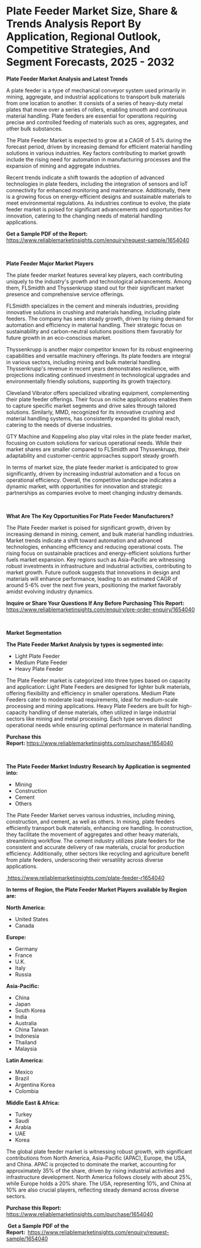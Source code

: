 <p><h1>Plate Feeder Market Size, Share & Trends Analysis Report By Application, Regional Outlook, Competitive Strategies, And Segment Forecasts, 2025 - 2032</h1></p><p><strong>Plate Feeder Market Analysis and Latest Trends</strong></p>
<p><p>A plate feeder is a type of mechanical conveyor system used primarily in mining, aggregate, and industrial applications to transport bulk materials from one location to another. It consists of a series of heavy-duty metal plates that move over a series of rollers, enabling smooth and continuous material handling. Plate feeders are essential for operations requiring precise and controlled feeding of materials such as ores, aggregates, and other bulk substances.</p><p>The Plate Feeder Market is expected to grow at a CAGR of 5.4% during the forecast period, driven by increasing demand for efficient material handling solutions in various industries. Key factors contributing to market growth include the rising need for automation in manufacturing processes and the expansion of mining and aggregate industries. </p><p>Recent trends indicate a shift towards the adoption of advanced technologies in plate feeders, including the integration of sensors and IoT connectivity for enhanced monitoring and maintenance. Additionally, there is a growing focus on energy-efficient designs and sustainable materials to meet environmental regulations. As industries continue to evolve, the plate feeder market is poised for significant advancements and opportunities for innovation, catering to the changing needs of material handling applications.</p></p>
<p><strong>Get a Sample PDF of the Report:&nbsp;</strong> <a href="https://www.reliablemarketinsights.com/enquiry/request-sample/1654040?utm_campaign=3567&utm_medium=2&utm_source=Github&utm_content=ia&utm_term=18042025&utm_id=plate-feeder">https://www.reliablemarketinsights.com/enquiry/request-sample/1654040</a></p>
<p>&nbsp;</p>
<p><strong>Plate Feeder Major Market Players</strong></p>
<p><p>The plate feeder market features several key players, each contributing uniquely to the industry's growth and technological advancements. Among them, FLSmidth and Thyssenkrupp stand out for their significant market presence and comprehensive service offerings.</p><p>FLSmidth specializes in the cement and minerals industries, providing innovative solutions in crushing and materials handling, including plate feeders. The company has seen steady growth, driven by rising demand for automation and efficiency in material handling. Their strategic focus on sustainability and carbon-neutral solutions positions them favorably for future growth in an eco-conscious market.</p><p>Thyssenkrupp is another major competitor known for its robust engineering capabilities and versatile machinery offerings. Its plate feeders are integral in various sectors, including mining and bulk material handling. Thyssenkrupp's revenue in recent years demonstrates resilience, with projections indicating continued investment in technological upgrades and environmentally friendly solutions, supporting its growth trajectory.</p><p>Cleveland Vibrator offers specialized vibrating equipment, complementing their plate feeder offerings. Their focus on niche applications enables them to capture specific market segments and drive sales through tailored solutions. Similarly, MMD, recognized for its innovative crushing and material handling systems, has consistently expanded its global reach, catering to the needs of diverse industries.</p><p>GTY Machine and Koppeling also play vital roles in the plate feeder market, focusing on custom solutions for various operational needs. While their market shares are smaller compared to FLSmidth and Thyssenkrupp, their adaptability and customer-centric approaches support steady growth.</p><p>In terms of market size, the plate feeder market is anticipated to grow significantly, driven by increasing industrial automation and a focus on operational efficiency. Overall, the competitive landscape indicates a dynamic market, with opportunities for innovation and strategic partnerships as companies evolve to meet changing industry demands.</p></p>
<p>&nbsp;</p>
<p><strong>What Are The Key Opportunities For Plate Feeder Manufacturers?</strong></p>
<p><p>The Plate Feeder market is poised for significant growth, driven by increasing demand in mining, cement, and bulk material handling industries. Market trends indicate a shift toward automation and advanced technologies, enhancing efficiency and reducing operational costs. The rising focus on sustainable practices and energy-efficient solutions further fuels market expansion. Key regions such as Asia-Pacific are witnessing robust investments in infrastructure and industrial activities, contributing to market growth. Future outlook suggests that innovations in design and materials will enhance performance, leading to an estimated CAGR of around 5-6% over the next five years, positioning the market favorably amidst evolving industry dynamics.</p></p>
<p><strong>Inquire or Share Your Questions If Any Before Purchasing This Report:</strong> <a href="https://www.reliablemarketinsights.com/enquiry/pre-order-enquiry/1654040?utm_campaign=3567&utm_medium=2&utm_source=Github&utm_content=ia&utm_term=18042025&utm_id=plate-feeder">https://www.reliablemarketinsights.com/enquiry/pre-order-enquiry/1654040</a></p>
<p>&nbsp;</p>
<p><strong>Market Segmentation</strong></p>
<p><strong>The Plate Feeder Market Analysis by types is segmented into:</strong></p>
<p><ul><li>Light Plate Feeder</li><li>Medium Plate Feeder</li><li>Heavy Plate Feeder</li></ul></p>
<p><p>The Plate Feeder market is categorized into three types based on capacity and application: Light Plate Feeders are designed for lighter bulk materials, offering flexibility and efficiency in smaller operations. Medium Plate Feeders cater to moderate load requirements, ideal for medium-scale processing and mining applications. Heavy Plate Feeders are built for high-capacity handling of dense materials, often utilized in large industrial sectors like mining and metal processing. Each type serves distinct operational needs while ensuring optimal performance in material handling.</p></p>
<p><strong>Purchase this Report:&nbsp;</strong><a href="https://www.reliablemarketinsights.com/purchase/1654040?utm_campaign=3567&utm_medium=2&utm_source=Github&utm_content=ia&utm_term=18042025&utm_id=plate-feeder">https://www.reliablemarketinsights.com/purchase/1654040</a></p>
<p>&nbsp;</p>
<p><strong>The Plate Feeder Market Industry Research by Application is segmented into:</strong></p>
<p><ul><li>Mining</li><li>Construction</li><li>Cement</li><li>Others</li></ul></p>
<p><p>The Plate Feeder Market serves various industries, including mining, construction, and cement, as well as others. In mining, plate feeders efficiently transport bulk materials, enhancing ore handling. In construction, they facilitate the movement of aggregates and other heavy materials, streamlining workflow. The cement industry utilizes plate feeders for the consistent and accurate delivery of raw materials, crucial for production efficiency. Additionally, other sectors like recycling and agriculture benefit from plate feeders, underscoring their versatility across diverse applications.</p></p>
<p><a href="https://www.reliablemarketinsights.com/plate-feeder-r1654040?utm_campaign=3567&utm_medium=2&utm_source=Github&utm_content=ia&utm_term=18042025&utm_id=plate-feeder">&nbsp;https://www.reliablemarketinsights.com/plate-feeder-r1654040</a></p>
<p><strong>In terms of Region, the Plate Feeder Market Players available by Region are:</strong></p>
<p>
    <p> <strong> North America: </strong>
        <ul>
            <li>United States</li>
            <li>Canada</li>
        </ul>
        </p> 
    <p> <strong> Europe: </strong>
        <ul>
            <li>Germany</li>
            <li>France</li>
            <li>U.K.</li>
            <li>Italy</li>
            <li>Russia</li>
        </ul>
        </p> 
    <p> <strong> Asia-Pacific: </strong>
        <ul>
            <li>China</li>
            <li>Japan</li>
            <li>South Korea</li>
            <li>India</li>
            <li>Australia</li>
            <li>China Taiwan</li>
            <li>Indonesia</li>
            <li>Thailand</li>
            <li>Malaysia</li>
        </ul>
        </p> 
    <p> <strong> Latin America: </strong>
        <ul>
            <li>Mexico</li>
            <li>Brazil</li>
            <li>Argentina Korea</li>
            <li>Colombia</li>
        </ul>
        </p> 
    <p> <strong> Middle East & Africa: </strong>
        <ul>
            <li>Turkey</li>
            <li>Saudi</li>
            <li>Arabia</li>
            <li>UAE</li>
            <li>Korea</li>
        </ul>
    </p>
    </p>
<p><p>The global plate feeder market is witnessing robust growth, with significant contributions from North America, Asia-Pacific (APAC), Europe, the USA, and China. APAC is projected to dominate the market, accounting for approximately 35% of the share, driven by rising industrial activities and infrastructure development. North America follows closely with about 25%, while Europe holds a 20% share. The USA, representing 10%, and China at 10% are also crucial players, reflecting steady demand across diverse sectors.</p></p>
<p><strong>Purchase this Report: </strong><a href="https://www.reliablemarketinsights.com/purchase/1654040?utm_campaign=3567&utm_medium=2&utm_source=Github&utm_content=ia&utm_term=18042025&utm_id=plate-feeder">https://www.reliablemarketinsights.com/purchase/1654040</a></p>
<p>&nbsp;<strong>Get a Sample PDF of the Report:&nbsp;&nbsp;</strong><a href="https://www.reliablemarketinsights.com/enquiry/request-sample/1654040?utm_campaign=3567&utm_medium=2&utm_source=Github&utm_content=ia&utm_term=18042025&utm_id=plate-feeder">https://www.reliablemarketinsights.com/enquiry/request-sample/1654040</a></p>
<p><strong></strong></p>
<p><p></p><p></p><p></p></p>